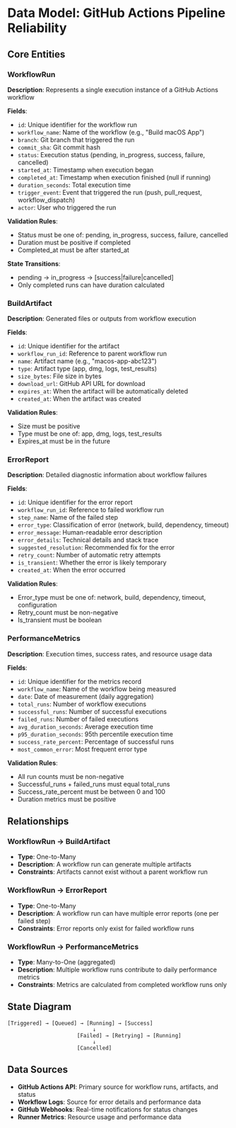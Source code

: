 # Data Model: GitHub Actions Pipeline Reliability

## Core Entities

### WorkflowRun
**Description**: Represents a single execution instance of a GitHub Actions workflow

**Fields**:
- `id`: Unique identifier for the workflow run
- `workflow_name`: Name of the workflow (e.g., "Build macOS App")
- `branch`: Git branch that triggered the run
- `commit_sha`: Git commit hash
- `status`: Execution status (pending, in_progress, success, failure, cancelled)
- `started_at`: Timestamp when execution began
- `completed_at`: Timestamp when execution finished (null if running)
- `duration_seconds`: Total execution time
- `trigger_event`: Event that triggered the run (push, pull_request, workflow_dispatch)
- `actor`: User who triggered the run

**Validation Rules**:
- Status must be one of: pending, in_progress, success, failure, cancelled
- Duration must be positive if completed
- Completed_at must be after started_at

**State Transitions**:
- pending → in_progress → [success|failure|cancelled]
- Only completed runs can have duration calculated

### BuildArtifact
**Description**: Generated files or outputs from workflow execution

**Fields**:
- `id`: Unique identifier for the artifact
- `workflow_run_id`: Reference to parent workflow run
- `name`: Artifact name (e.g., "macos-app-abc123")
- `type`: Artifact type (app, dmg, logs, test_results)
- `size_bytes`: File size in bytes
- `download_url`: GitHub API URL for download
- `expires_at`: When the artifact will be automatically deleted
- `created_at`: When the artifact was created

**Validation Rules**:
- Size must be positive
- Type must be one of: app, dmg, logs, test_results
- Expires_at must be in the future

### ErrorReport
**Description**: Detailed diagnostic information about workflow failures

**Fields**:
- `id`: Unique identifier for the error report
- `workflow_run_id`: Reference to failed workflow run
- `step_name`: Name of the failed step
- `error_type`: Classification of error (network, build, dependency, timeout)
- `error_message`: Human-readable error description
- `error_details`: Technical details and stack trace
- `suggested_resolution`: Recommended fix for the error
- `retry_count`: Number of automatic retry attempts
- `is_transient`: Whether the error is likely temporary
- `created_at`: When the error occurred

**Validation Rules**:
- Error_type must be one of: network, build, dependency, timeout, configuration
- Retry_count must be non-negative
- Is_transient must be boolean

### PerformanceMetrics
**Description**: Execution times, success rates, and resource usage data

**Fields**:
- `id`: Unique identifier for the metrics record
- `workflow_name`: Name of the workflow being measured
- `date`: Date of measurement (daily aggregation)
- `total_runs`: Number of workflow executions
- `successful_runs`: Number of successful executions
- `failed_runs`: Number of failed executions
- `avg_duration_seconds`: Average execution time
- `p95_duration_seconds`: 95th percentile execution time
- `success_rate_percent`: Percentage of successful runs
- `most_common_error`: Most frequent error type

**Validation Rules**:
- All run counts must be non-negative
- Successful_runs + failed_runs must equal total_runs
- Success_rate_percent must be between 0 and 100
- Duration metrics must be positive

## Relationships

### WorkflowRun → BuildArtifact
- **Type**: One-to-Many
- **Description**: A workflow run can generate multiple artifacts
- **Constraints**: Artifacts cannot exist without a parent workflow run

### WorkflowRun → ErrorReport
- **Type**: One-to-Many
- **Description**: A workflow run can have multiple error reports (one per failed step)
- **Constraints**: Error reports only exist for failed workflow runs

### WorkflowRun → PerformanceMetrics
- **Type**: Many-to-One (aggregated)
- **Description**: Multiple workflow runs contribute to daily performance metrics
- **Constraints**: Metrics are calculated from completed workflow runs only

## State Diagram

```
[Triggered] → [Queued] → [Running] → [Success]
                           ↓
                      [Failed] → [Retrying] → [Running]
                           ↓
                      [Cancelled]
```

## Data Sources

- **GitHub Actions API**: Primary source for workflow runs, artifacts, and status
- **Workflow Logs**: Source for error details and performance data
- **GitHub Webhooks**: Real-time notifications for status changes
- **Runner Metrics**: Resource usage and performance data